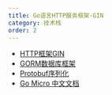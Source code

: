 ```yaml
---
title: Go语言HTTP服务框架-GIN
category: 技术栈
order: 2
---
```


* [HTTP框架GIN](https://www.jianshu.com/p/4a16db3a02f8)
* [GORM数据库框架](http://gorm.book.jasperxu.com)
* [Protobuf序列化](http://www.topgoer.com/%E5%BE%AE%E6%9C%8D%E5%8A%A1/gRPC/Protobuf%E8%AF%AD%E6%B3%95.html)
* [Go Micro 中文文档](https://learnku.com/docs/go-micro/2.x)